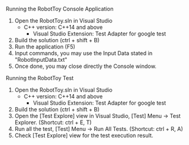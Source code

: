 Running the RobotToy Console Application

1. Open the RobotToy.sln in Visual Studio 
	- C++ version: C++14 and above
        - Visual Studio Extension: Test Adapter for google test 
2. Build the solution (ctrl + shift + B)
3. Run the application (F5)
4. Input commands, you may use the Input Data stated in "RobotInputData.txt"
5. Once done, you may close directly the Console window.

Running the RobotToy Test
1. Open the RobotToy.sln in Visual Studio 
	- C++ version: C++14 and above
        - Visual Studio Extension: Test Adapter for google test 
2. Build the solution (ctrl + shift + B)
3. Open the [Test Explore] view in Visual Studio, [Test] Menu -> Test Explorer. (Shortcut: ctrl + E, T)
4. Run all the test, [Test] Menu -> Run All Tests.  (Shortcut: ctrl + R, A)
4. Check [Test Explore] view for the test execution result.
